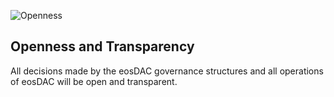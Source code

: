 ![Openness](/assets/vision-core-principles/Openness-Icon-160x160.svg)

Openness and Transparency
---

All decisions made by the eosDAC governance structures and all operations of eosDAC will be open and transparent.